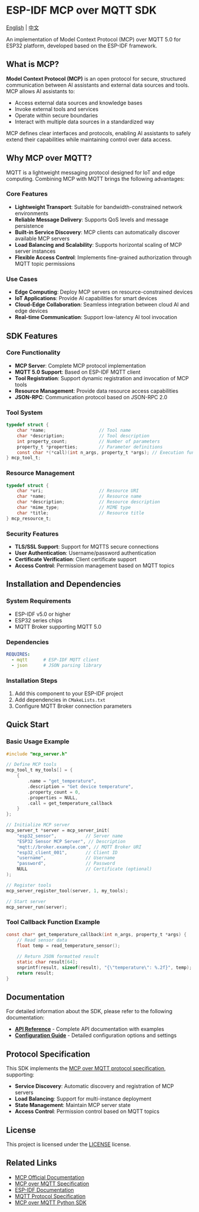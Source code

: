 # ESP-IDF MCP over MQTT SDK

[English](README.md) | [中文](README_CN.md)

An implementation of Model Context Protocol (MCP) over MQTT 5.0 for ESP32 platform, developed based on the ESP-IDF framework.

## What is MCP?

**Model Context Protocol (MCP)** is an open protocol for secure, structured communication between AI assistants and external data sources and tools. MCP allows AI assistants to:

- Access external data sources and knowledge bases
- Invoke external tools and services
- Operate within secure boundaries
- Interact with multiple data sources in a standardized way

MCP defines clear interfaces and protocols, enabling AI assistants to safely extend their capabilities while maintaining control over data access.

## Why MCP over MQTT?

MQTT is a lightweight messaging protocol designed for IoT and edge computing. Combining MCP with MQTT brings the following advantages:

### Core Features
- **Lightweight Transport**: Suitable for bandwidth-constrained network environments
- **Reliable Message Delivery**: Supports QoS levels and message persistence
- **Built-in Service Discovery**: MCP clients can automatically discover available MCP servers
- **Load Balancing and Scalability**: Supports horizontal scaling of MCP server instances
- **Flexible Access Control**: Implements fine-grained authorization through MQTT topic permissions

### Use Cases
- **Edge Computing**: Deploy MCP servers on resource-constrained devices
- **IoT Applications**: Provide AI capabilities for smart devices
- **Cloud-Edge Collaboration**: Seamless integration between cloud AI and edge devices
- **Real-time Communication**: Support low-latency AI tool invocation

## SDK Features

### Core Functionality
- **MCP Server**: Complete MCP protocol implementation
- **MQTT 5.0 Support**: Based on ESP-IDF MQTT client
- **Tool Registration**: Support dynamic registration and invocation of MCP tools
- **Resource Management**: Provide data resource access capabilities
- **JSON-RPC**: Communication protocol based on JSON-RPC 2.0

### Tool System
```c
typedef struct {
    char *name;                    // Tool name
    char *description;             // Tool description
    int property_count;            // Number of parameters
    property_t *properties;        // Parameter definitions
    const char *(*call)(int n_args, property_t *args); // Execution function
} mcp_tool_t;
```

### Resource Management
```c
typedef struct {
    char *uri;                     // Resource URI
    char *name;                    // Resource name
    char *description;             // Resource description
    char *mime_type;               // MIME type
    char *title;                   // Resource title
} mcp_resource_t;
```

### Security Features
- **TLS/SSL Support**: Support for MQTTS secure connections
- **User Authentication**: Username/password authentication
- **Certificate Verification**: Client certificate support
- **Access Control**: Permission management based on MQTT topics

## Installation and Dependencies

### System Requirements
- ESP-IDF v5.0 or higher
- ESP32 series chips
- MQTT Broker supporting MQTT 5.0

### Dependencies
```yaml
REQUIRES:
  - mqtt      # ESP-IDF MQTT client
  - json      # JSON parsing library
```

### Installation Steps
1. Add this component to your ESP-IDF project
2. Add dependencies in `CMakeLists.txt`
3. Configure MQTT Broker connection parameters

## Quick Start

### Basic Usage Example

```c
#include "mcp_server.h"

// Define MCP tools
mcp_tool_t my_tools[] = {
    {
        .name = "get_temperature",
        .description = "Get device temperature",
        .property_count = 0,
        .properties = NULL,
        .call = get_temperature_callback
    }
};

// Initialize MCP server
mcp_server_t *server = mcp_server_init(
    "esp32_sensor",           // Server name
    "ESP32 Sensor MCP Server", // Description
    "mqtt://broker.example.com", // MQTT Broker URI
    "esp32_client_001",       // Client ID
    "username",               // Username
    "password",               // Password
    NULL                      // Certificate (optional)
);

// Register tools
mcp_server_register_tool(server, 1, my_tools);

// Start server
mcp_server_run(server);
```

### Tool Callback Function Example

```c
const char* get_temperature_callback(int n_args, property_t *args) {
    // Read sensor data
    float temp = read_temperature_sensor();
    
    // Return JSON formatted result
    static char result[64];
    snprintf(result, sizeof(result), "{\"temperature\": %.2f}", temp);
    return result;
}
```

## Documentation

For detailed information about the SDK, please refer to the following documentation:

- **[API Reference](docs/en/api-reference.md)** - Complete API documentation with examples
- **[Configuration Guide](docs/en/configuration.md)** - Detailed configuration options and settings

## Protocol Specification

This SDK implements the [MCP over MQTT protocol specification](https://github.com/mqtt-ai/mcp-over-mqtt), supporting:

- **Service Discovery**: Automatic discovery and registration of MCP servers
- **Load Balancing**: Support for multi-instance deployment
- **State Management**: Maintain MCP server state
- **Access Control**: Permission control based on MQTT topics

## License

This project is licensed under the [LICENSE](LICENSE) license.

## Related Links

- [MCP Official Documentation](https://modelcontextprotocol.io/)
- [MCP over MQTT Specification](https://github.com/mqtt-ai/mcp-over-mqtt)
- [ESP-IDF Documentation](https://docs.espressif.com/projects/esp-idf/)
- [MQTT Protocol Specification](https://mqtt.org/specification/)
- [MCP over MQTT Python SDK](https://github.com/emqx/mcp-python-sdk) 